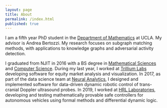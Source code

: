 ```yaml
---
layout: page
title: About
permalink: /index.html
published: true
---
```


I am a fifth year PhD student in the [Department of Mathematics](https://www.math.ucla.edu/) at UCLA. My advisor is Andrea Bertozzi. My research focuses on subgraph matching methods, with applications to knowledge graphs and adversarial activity detection.

I graduated from NJIT in 2016 with a BS degree in [Mathematical Sciences](https://math.njit.edu/) and [Computer Science](https://cs.njit.edu/). During my last year, I worked at [Trillium Labs](https://www.trlm.com/) developing software for equity market analysis and visualization. In 2017, as part of the data science team at [Neural Analytics](http://www.neuralanalytics.com/), I designed and implemented software for data-driven dynamic robotic control of trans-cranial Doppler ultrasound probes. In 2019, I worked at [HRL Laboratories](https://www.hrl.com), developing and testing mathematically provable safe controllers for autonomous vehicles using formal methods and differential dynamic logic.
